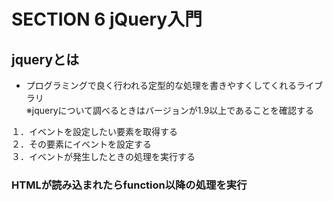 # SECTION 6 jQuery入門
## jqueryとは
- プログラミングで良く行われる定型的な処理を書きやすくしてくれるライブラリ  
  ※jqueryについて調べるときはバージョンが1.9以上であることを確認する

１．イベントを設定したい要素を取得する  
２．その要素にイベントを設定する  
３．イベントが発生したときの処理を実行する  

### HTMLが読み込まれたらfunction以降の処理を実行
